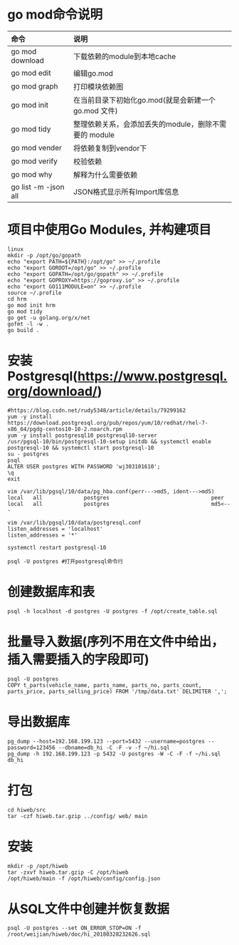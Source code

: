 # go mod命令说明
| 命令 | 说明 |
| :- | :- |
| go mod download | 下载依赖的module到本地cache
| go mod edit | 编辑go.mod
| go mod graph | 打印模块依赖图
| go mod init | 在当前目录下初始化go.mod(就是会新建一个 go.mod 文件)
| go mod tidy | 整理依赖关系，会添加丢失的module，删除不需要的 module
| go mod vender | 将依赖复制到vendor下
| go mod verify | 校验依赖
| go mod why | 解释为什么需要依赖
| go list -m -json all | JSON格式显示所有Import库信息

# 项目中使用Go Modules, 并构建项目
```
linux
mkdir -p /opt/go/gopath
echo "export PATH=${PATH}:/opt/go" >> ~/.profile
echo "export GOROOT=/opt/go" >> ~/.profile
echo "export GOPATH=/opt/go/gopath" >> ~/.profile
echo "export GOPROXY=https://goproxy.io" >> ~/.profile
echo "export GO111MODULE=on" >> ~/.profile
source ~/.profile
cd hrm
go mod init hrm
go mod tidy
go get -u golang.org/x/net
gofmt -l -w .
go build .
```

# 安装Postgresql(https://www.postgresql.org/download/)
    #https://blog.csdn.net/rudy5348/article/details/79299162
    yum -y install https://download.postgresql.org/pub/repos/yum/10/redhat/rhel-7-x86_64/pgdg-centos10-10-2.noarch.rpm
    yum -y install postgresql10 postgresql10-server
    /usr/pgsql-10/bin/postgresql-10-setup initdb && systemctl enable postgresql-10 && systemctl start postgresql-10
    su - postgres
    psql
    ALTER USER postgres WITH PASSWORD 'wj303101610';
    \q
    exit

    vim /var/lib/pgsql/10/data/pg_hba.conf(perr--->md5, ident--->md5)
    local   all             postgres                                peer
    local   all             postgres                                md5<---

    vim /var/lib/pgsql/10/data/postgresql.conf
    listen_addresses = 'localhost'
    listen_addresses = '*'

    systemctl restart postgresql-10

    psql -U postgres #打开postgresql命令行

# 创建数据库和表
    psql -h localhost -d postgres -U postgres -f /opt/create_table.sql

# 批量导入数据(序列不用在文件中给出，插入需要插入的字段即可)
    psql -U postgres
    COPY t_parts(vehicle_name, parts_name, parts_no, parts_count, parts_price, parts_selling_price) FROM '/tmp/data.txt' DELIMITER ',';

# 导出数据库
    pg_dump --host=192.168.199.123 --port=5432 --username=postgres --password=123456 --dbname=db_hi -C -F -v -f ~/hi.sql
    pg_dump -h 192.168.199.123 -p 5432 -U postgres -W -C -F -f ~/hi.sql db_hi

# 打包
    cd hiweb/src
    tar -czf hiweb.tar.gzip ../config/ web/ main

# 安装
    mkdir -p /opt/hiweb
    tar -zxvf hiweb.tar.gzip -C /opt/hiweb
    /opt/hiweb/main -f /opt/hiweb/config/config.json

# 从SQL文件中创建并恢复数据
    psql -U postgres --set ON_ERROR_STOP=ON -f /root/weijian/hiweb/doc/hi_20180328232626.sql
